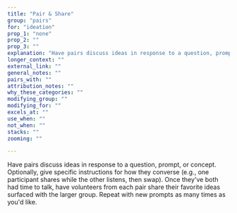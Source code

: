 ```yaml
---
title: "Pair & Share"
group: "pairs"
for: "ideation"
prop_1: "none"
prop_2: ""
prop_3: ""
explanation: "Have pairs discuss ideas in response to a question, prompt, or concept. Optionally, give specific instructions for how they converse (e.g., one participant shares while the other listens, then swap). Once they\'ve both had time to talk, have volunteers from each pair share their favorite ideas surfaced with the larger group. Repeat with new prompts as many times as you\'d like."
longer_context: ""
external_link: ""
general_notes: ""
pairs_with: ""
attribution_notes: ""
why_these_categories: ""
modifying_group: ""
modifying_for: ""
excels_at: ""
use_when: ""
not_when: ""
stacks: ""
zooming: ""

---
```


Have pairs discuss ideas in response to a question, prompt, or concept. Optionally, give specific instructions for how they converse (e.g., one participant shares while the other listens, then swap). Once they've both had time to talk, have volunteers from each pair share their favorite ideas surfaced with the larger group. Repeat with new prompts as many times as you'd like.
